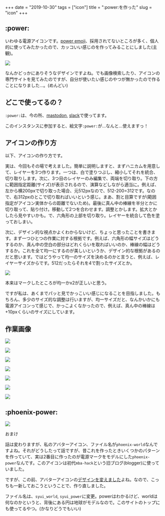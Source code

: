 +++
date = "2019-10-30"
tags = ["icon"]
title = ":power:を作った"
slug = "icon"
+++

## :power:

いわゆる電源アイコンです。[power emoji](https://unicodepowersymbol.com/)、採用されてないところが多く、個人的に使ってみたかったので、カッコいい感じのを作ってみることにしました(主観)。

![](https://raw.githubusercontent.com/mba-hack/images/master/icon/power.png)

なんかどっかにありそうなデザインですよね。でも画像検索したり、アイコンの専門サイトを見てみたのですが、自分が使いたい感じのやつが無かったので作ることになりました...。(めんどい)

## どこで使ってるの？

`:power:`は、今の所、[mastodon](https://mstdn.syui.cf/@syui), [slack](https://archlinuxjp.slack.com/)で使ってます。

このインスタンスに参加すると、絵文字`:power:`が...なんと...使えますっ！

## アイコンの作り方

以下、アイコンの作り方です。

実は、今回もその場で考えました。簡単に説明しますと、まずハニカムを用意して、レイヤーを3つ作ります。一つは、白で塗りつぶし、縮小してそれを統合、切り取りします。次に、3つ目のレイヤーのみ編集で、両端を切り取り。下の方に範囲指定距離(サイズ)が表示されるので、演算などしながら適当に。例えば、左から横200pxで切り取った場合、元512pxなので、512-200=312です。なので、右312pxのとこで切り取ればいいという感じ。まあ、割と目算ですが(範囲指定がアイコン実体からの距離でないため)。最後に真ん中の棒線を半分とかに切り取って、貼り付け。移動して2つを合わせます。調整とかします。拡大とかしたら見やすいかも。で、六角形の上部を切り取り。レイヤーを統合して色を塗っておしまい。

次に、デザイン的な視点かよくわからないけど、ちょっと思ったことを書きます。まず一つひとつの作業に対する根拠です。例えば、六角形の幅サイズはどうするのか、真ん中の空白の部分はどれくらいを取ればいいのか、棒線の幅はどうするか。これを全て均一にするのが美しいというか、デザイン的な根拠があるのだと思います。ではどうやって均一のサイズを決めるのかと言うと、例えば、レイヤーサイズからです。512だったらそれを4で割ったサイズとか。

![](https://raw.githubusercontent.com/mba-hack/images/master/icon_power_make_07.png)

本来はマークしたところが均一かx2が正しいと思う。

ですが私は、あくまでパッと見でかっこいい感じになることを目指しました。もちろん、多少のサイズ的な調整は行いますが、均一サイズだと、なんかいかにも電源アイコンって感じで、かっこよくなかったので、例えば、真ん中の棒線は+10pxくらいのサイズにしています。


## 作業画像

![](https://raw.githubusercontent.com/mba-hack/images/master/icon_power_make_00.png)

![](https://raw.githubusercontent.com/mba-hack/images/master/icon_power_make_01.png)

![](https://raw.githubusercontent.com/mba-hack/images/master/icon_power_make_02.png)

![](https://raw.githubusercontent.com/mba-hack/images/master/icon_power_make_03.png)

![](https://raw.githubusercontent.com/mba-hack/images/master/icon_power_make_04.png)

![](https://raw.githubusercontent.com/mba-hack/images/master/icon_power_make_05.png)

![](https://raw.githubusercontent.com/mba-hack/images/master/icon_power_make_06.png)

## :phoenix-power:

![](https://raw.githubusercontent.com/mba-hack/images/master/icon/syui_power.png)

おまけ

話は変わりますが、私のアバターアイコン、ファイル名が`phoenix-world`なんですよね。それがどうしたって話ですが、昔これを作ったときいくつかのパターンを作っていて、実は2番目に作ったのが電源マークをモデルにした`phoenix-power`なんです。このアイコンは初代`mba-hack`という旧ブログ(blogger)に使っていました。

ですが、この前、アバターアイコンの[デザインを変えました](/blog/post/2019/08/07/icon/)よね。なので、こっちも一新しておこうということで、作り直しました。


ファイル名は、`syui_world`, `syui_power`に変更。powerはわかるけど、worldは何なのかというと、背後にある円は地球がモデルなので。このサイトのトップにも使ってるやつ。(かなりどうでもいい)

